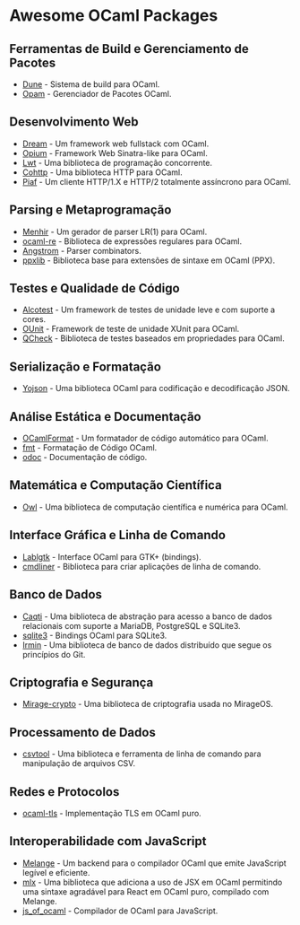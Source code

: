 
# Awesome OCaml Packages

## Ferramentas de Build e Gerenciamento de Pacotes
- [Dune](https://dune.build) - Sistema de build para OCaml.
- [Opam](https://opam.ocaml.org) - Gerenciador de Pacotes OCaml.

## Desenvolvimento Web
- [Dream](https://aantron.github.io/dream/) - Um framework web fullstack com OCaml.
- [Opium](https://github.com/rgrinberg/opium) - Framework Web Sinatra-like para OCaml.
- [Lwt](https://github.com/ocsigen/lwt) - Uma biblioteca de programação concorrente.
- [Cohttp](https://github.com/mirage/ocaml-cohttp) - Uma biblioteca HTTP para OCaml.
- [Piaf](https://github.com/anmonteiro/piaf) - Um cliente HTTP/1.X e HTTP/2 totalmente assíncrono para OCaml.

## Parsing e Metaprogramação 
- [Menhir](http://gallium.inria.fr/~fpottier/menhir/) - Um gerador de parser LR(1) para OCaml.
- [ocaml-re](https://github.com/ocaml/ocaml-re) - Biblioteca de expressões regulares para OCaml.
- [Angstrom](https://github.com/inhabitedtype/angstrom) - Parser combinators.
- [ppxlib](https://github.com/ocaml-ppx/ppxlib) - Biblioteca base para extensões de sintaxe em OCaml (PPX).

## Testes e Qualidade de Código
- [Alcotest](https://github.com/mirage/alcotest) - Um framework de testes de unidade leve e com suporte a cores.
- [OUnit](https://github.com/gildor478/ounit) - Framework de teste de unidade XUnit para OCaml.
- [QCheck](https://github.com/c-cube/qcheck) - Biblioteca de testes baseados em propriedades para OCaml.

## Serialização e Formatação
- [Yojson](https://github.com/ocaml-community/yojson) - Uma biblioteca OCaml para codificação e decodificação JSON.

## Análise Estática e Documentação
- [OCamlFormat](https://github.com/ocaml-ppx/ocamlformat) - Um formatador de código automático para OCaml.
- [fmt](https://github.com/dbuenzli/fmt) - Formatação de Código OCaml.
- [odoc](https://github.com/ocaml/odoc) - Documentação de código.

## Matemática e Computação Científica
- [Owl](https://github.com/owlbarn/owl) - Uma biblioteca de computação científica e numérica para OCaml.

## Interface Gráfica e Linha de Comando
- [Lablgtk](https://github.com/garrigue/lablgtk) - Interface OCaml para GTK+ (bindings).
- [cmdliner](https://github.com/dbuenzli/cmdliner) - Biblioteca para criar aplicações de linha de comando.

## Banco de Dados
- [Caqti](https://github.com/paurkedal/ocaml-caqti) - Uma biblioteca de abstração para acesso a banco de dados relacionais com suporte a MariaDB, PostgreSQL e SQLite3.
- [sqlite3](https://github.com/mmottl/sqlite3-ocaml) - Bindings OCaml para SQLite3.
- [Irmin](https://irmin.org/) - Uma biblioteca de banco de dados distribuído que segue os princípios do Git.

## Criptografia e Segurança
- [Mirage-crypto](https://github.com/mirage/mirage-crypto) - Uma biblioteca de criptografia usada no MirageOS.

## Processamento de Dados
- [csvtool](https://github.com/Chris00/ocaml-csv) - Uma biblioteca e ferramenta de linha de comando para manipulação de arquivos CSV.

## Redes e Protocolos
- [ocaml-tls](https://github.com/mirleft/ocaml-tls) - Implementação TLS em OCaml puro.

## Interoperabilidade com JavaScript
- [Melange](https://github.com/melange-re/melange) - Um backend para o compilador OCaml que emite JavaScript legível e eficiente.
- [mlx](https://github.com/ocaml-mlx/mlx) - Uma biblioteca que adiciona a uso de JSX em OCaml permitindo uma sintaxe agradável para React em OCaml puro, compilado com Melange.
- [js_of_ocaml](https://github.com/ocsigen/js_of_ocaml) - Compilador de OCaml para JavaScript.
